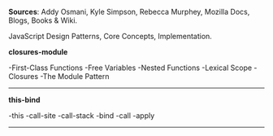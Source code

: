 **Sources**: Addy Osmani, Kyle Simpson, Rebecca Murphey, Mozilla Docs, Blogs, Books & Wiki.

JavaScript Design Patterns, Core Concepts, Implementation.

**closures-module**

 -First-Class Functions
 -Free Variables
 -Nested Functions
 -Lexical Scope
 -Closures
 -The Module Pattern

------------------------------------------------------------------------

**this-bind**

 -this
 -call-site
 -call-stack
 -bind
 -call
 -apply

 ------------------------------------------------------------------------

 
